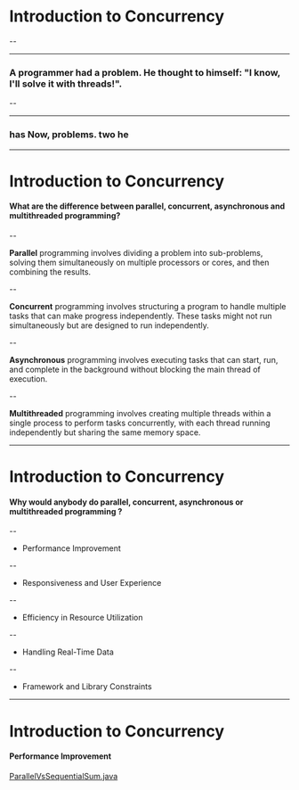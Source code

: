 # Introduction to Concurrency

--

<hr>

### A programmer had a problem. He thought to himself: "I know, I'll solve it with threads!". 

--

<hr>

### has Now, problems. two he

---

# Introduction to Concurrency

#### What are the difference between parallel, concurrent, asynchronous and multithreaded programming?

--

**Parallel** programming involves dividing a problem into sub-problems, solving them simultaneously on multiple processors or cores, and then combining the results.

--

**Concurrent** programming involves structuring a program to handle multiple tasks that can make progress independently. These tasks might not run simultaneously but are designed to run independently.

--

**Asynchronous** programming involves executing tasks that can start, run, and complete in the background without blocking the main thread of execution.

--

**Multithreaded** programming involves creating multiple threads within a single process to perform tasks concurrently, with each thread running independently but sharing the same memory space.

---

# Introduction to Concurrency

#### Why would anybody do parallel, concurrent, asynchronous or multithreaded programming ?

--

- Performance Improvement

--

- Responsiveness and User Experience

--

- Efficiency in Resource Utilization

--

- Handling Real-Time Data

--

- Framework and Library Constraints

---

# Introduction to Concurrency

#### Performance Improvement

[ParallelVsSequentialSum.java](/samples/15/ParallelVsSequentialSum.java)

